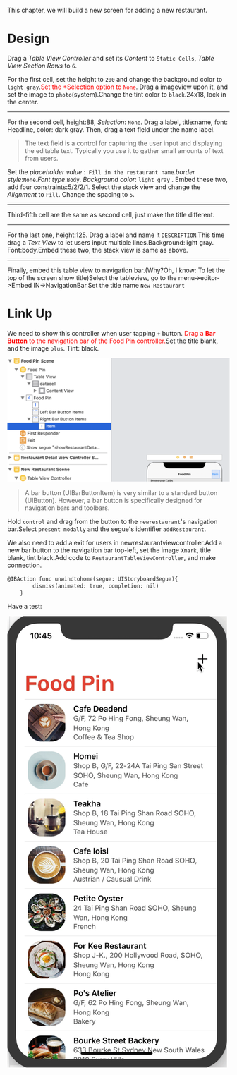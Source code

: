 This chapter, we will build a new screen for adding a new restaurant.

# Design

Drag a *Table View Controller* and set its *Content* to `Static Cells`, *Table View Section* *Rows* to `6`.

For the first cell, set the height to `200` and change the background color to `light gray`.<font color = "red">Set the *Selection option to `None`</font>. Drag a imageview upon it, and set the image to `photo`(system).Change the tint color to `black`.24x18, lock in the center.

---

For the second cell, height:88, *Selection*: `None`. Drag a label, title:name, font: Headline, color: dark gray. Then, drag a text field under the name label.

> The text field is a control for capturing the user input and displaying the editable text. Typically you use it to gather small amounts of text from users.

Set the *placeholder value* :` Fill in the restaurant name`.*border style*:`None`.*Font type*:`Body`. *Background color*: `light gray` . Embed these two, add four constraints:5/2/2/1. Select the stack view and change the *Alignment* to `Fill`. Change the spacing to `5`.

---

Third-fifth cell are the same as second cell, just make the title different.

---

For the last one, height:125. Drag a label and name it `DESCRIPTION`.This time drag a *Text View* to let users input multiple lines.Background:light gray. Font:body.Embed these two, the stack view is same as above.

---

Finally, embed this table view to navigation bar.(Why?Oh, I know: To let the top of the screen show title)Select the tableview, go to the menu->editor->Embed IN->NavigationBar.Set the title name `New Restaurant`

# Link Up

We need to show this controller when user tapping `+` button. <font color = "red">Drag a **Bar Button** to the navigation bar of the Food Pin controller.</font>Set the title blank, and the image `plus`. Tint: black.

![barbutton](graph/barbutton.png)

> A bar button (UIBarButtonItem) is very similar to a standard button (UIButton). However, a bar button is specifically designed for navigation bars and toolbars.
>

Hold `control` and drag from the button to the `newrestaurant`'s navigation bar.Select `present modally` and the segue's identifier `addRestaurant`.

We also need to add a exit for users in newrestaurantviewcontroller.Add a new bar button   to the navigation bar top-left, set the image `Xmark`, title blank, tint black.Add code to `RestaurantTableViewController`, and make connection.

```sw
@IBAction func unwindtohome(segue: UIStoryboardSegue){
        dismiss(animated: true, completion: nil)
    }
```

Have a test:

![unwindtohome](graph/unwindtohome.gif)

